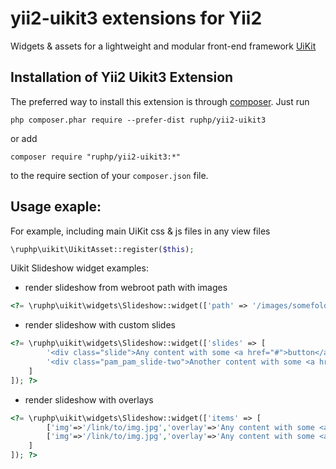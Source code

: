 # yii2-uikit3 extensions for Yii2
Widgets & assets for a lightweight and modular front-end framework [UiKit](http://getuikit.com/) 

Installation of Yii2 Uikit3 Extension
------------------------------------

The preferred way to install this extension is through [composer](http://getcomposer.org/download/). Just run

```
php composer.phar require --prefer-dist ruphp/yii2-uikit3
```
or add

```
composer require "ruphp/yii2-uikit3:*"
```
to the require section of your `composer.json` file.


Usage exaple:
-------------

For example, including main UiKit css & js files in any view files

```php
\ruphp\uikit\UikitAsset::register($this);
```
Uikit Slideshow widget examples:
 * render slideshow from webroot path with images
```php
<?= \ruphp\uikit\widgets\Slideshow::widget(['path' => '/images/somefolder/']) ?>
```
 * render slideshow with custom slides
```php
<?= \ruphp\uikit\widgets\Slideshow::widget(['slides' => [
		'<div class="slide">Any content with some <a href="#">button</a> e.g.</div>'
		'<div class="pam_pam_slide-two">Another content with some <a href="#">button</a> e.g.</div>'
	]
]); ?>
```
 * render slideshow with overlays 
```php
<?= \ruphp\uikit\widgets\Slideshow::widget(['items' => [
		['img'=>'/link/to/img.jpg','overlay'=>'Any content with some <a href="#">button</a> e.g.'],
		['img'=>'/link/to/img.jpg','overlay'=>'Any content with some <a href="#">button</a> e.g.'],
	]
]); ?>
```